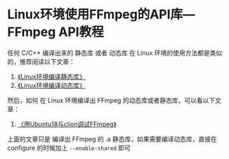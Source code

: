 # Linux环境使用FFmpeg的API库—FFmpeg API教程

任何 C/C++ 编译出来的 静态库 或者 动态库 在 Linux 环境的使用方法都是类似的，推荐阅读以下文章：

1. [《Linux环境编译静态库》](https://ffmpeg.xianwaizhiyin.net/base-compile/linux-c-static.html)
2. [《Linux环境编译动态库》](https://ffmpeg.xianwaizhiyin.net/base-compile/linux-c-shared.html)

然后，如何 在 Linux 环境编译出 FFmpeg 的动态库或者静态库，可以看以下文章：

1. [《用Ubuntu18与clion调试FFmpeg》](https://ffmpeg.xianwaizhiyin.net/debug-ffmpeg/ubuntu18-clion.html)

上面的文章只是 编译出 FFmpeg 的 .a 静态库，如果需要编译动态库，直接在 configure 的时候加上 `--enable-shared` 即可

